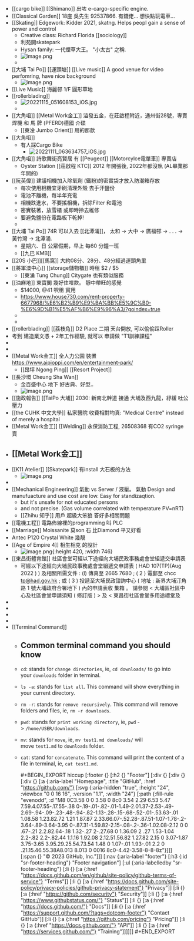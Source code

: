 - [[cargo bike]] [[Shimano]] 出咗 e-cargo-specific engine.
- [[Classical Garden]] 18座 吳先生  92537866.  有錢佬... 想快點玩電車...
- [[Skating]] Edgework:  Kidder 2021, skatng.   Helps peopl gain a sense of power and control
	- Creative class:  Richard Florida [[sociology]]
	- 利苑開skatepark
	- Hysan family: 一代煙草大王。  "小太古" 之稱.
	- ![image.png](../assets/image_1674637809933_0.png)
	-
- [[大埔 Tai Po]] [[運頭塘]] [[Live music]]  A good venue for video perfomring, have nice background
	- ![image.png](../assets/image_1674638187417_0.png)
- [[Live Music]] 海麗邨 1/F 圓形草地
- [[rollerblading]]
	- ![20221115_051608153_iOS.jpg](../assets/20221115_051608153_iOS_1674638712080_0.jpg)
	-
- [[大角咀]] [[Metal Work金工]]  溢發五金，在莊啟程附近，通州街28號，專賣焊機 和 馬 牌 (PFERD)德國 介碟
	- [[東淦 Jumbo Orient]] 用的那款
- [[大角咀]]
	- 有人踩Cargo Bike
		- ![20221111_063634757_iOS.jpg](../assets/20221111_063634757_iOS_1674638917656_0.jpg)
- [[大角咀]] 詩歌舞街亮賢居 有 [[Peugeot]]  [[Motorcylce電單車]]  專賣店
	- Oyster Station [[莊啟程 KTC]] 2012 年開張後, 2022年都沒執  (AL畢業那年開的)
- [[阮英偉]] 建議相機加入除氧劑 (鐵粉)的密實袋才放入防潮箱存放
	- 每次使用相機宜牙刷清理外殼 去手汗鹽份
	- 電池不離機，每半年充電
	- 相機跌進水，不要搖相機，拆除Filter 和電池
	- 密實裝著，放雪櫃 或即時拎去維修
	- 要避免鹽份在電路板下乾掉!
	-
- [[大埔 Tai Po]] 74R  可以入去 [[北潭涌]]， 太和 ->  大中 ->  廣福邨 -> . . . ->  黃竹灣 -> 北潭涌.
	- 星期六、日 公眾假期，早上 每60 分鐘一班
	- [[九巴 KMB]]
- [[20S 小巴]][[馬窩]] 大約08分、28分、48分經過運頭角里
- [[將軍澳中心]] [[storage儲物櫃]] 時租 $2 / $5
	- [[東涌 Tung Chung]] Citygate 也有類似服務
- [[油麻地]] 東寶閣 幾好住咁款。 靜中帶旺的感覺
	- $14000,   @41 呎租  實用
	- https://www.house730.com/rent-property-6677968/%E6%B2%B9%E9%BA%BB%E5%9C%B0-%E6%9D%B1%E5%AF%B6%E9%96%A3/?goindex=true
	-
	-
- [[rollerblading]] [[荔枝角]] D2 Place 二期 天台開放,  可以偷偷踩Roller
- 考到 建造業文憑 +  2年工作經驗,  就可以 申請做 "T1訓練課程"
-
-
- [[Metal Work金工]] 全人力公園 裝置 https://www.aipioppi.com/en/entertainment-park/
	- [[昂坪 Ngong Ping]] [[Resort Project]]
- [[長沙環 Cheung Sha Wan]]
	- 金百盛中心 地下 好古典、好型..
	- ![image.png](../assets/image_1674648263295_0.png)
- [[施政報告]] [[TaiPo 大埔]] 2030:  新南北幹道 接通 大埔及西九龍，紓緩 吐公壓力
- [[the CUHK 中文大學]] 私家醫院 收費相對均真:     "Medical Centre"  instead of merely a hospital
- [[Metal Work金工]] [[Welding]]  永保消防工程,  26508368    有CO2 syringe 賣
- [[Metal Work金工]]
	-
- [[K11 Atelier]] [[Skatepark]] 有install 大石板的方法
	- ![image.png](../assets/image_1674648689215_0.png)
-
- [[Mechanical Engineering]]  氣動 vs Server / 液壓。 氣動  Design and manufuacture and use cost are low. Easy for standizaqtion.
	- but it's unsafe for not educated persons
	- and not precise.   (Gas volume correlated with temperature PV=nRT)
	- [[Zhihu 知乎]] 用戶 超級大笨狼 答好多相關問題
- [[電機工程]] 電路佈線裡的programming 叫 PLC
- [[Marriage]] Moissanite 莫son 石  比Diamond 平又好看
- Antec P120 Crystal White 幾靚
- [[Age of Empire 4]] 相生相克 的設計
	- ![image.png](../assets/image_1674650714468_0.png){:height 420, :width 746}
- [[東昌街體育館]] 社區會堂可經以下途經向大埔民政事務處會堂組遞交申請表
	- 可經以下途經向大埔民政事務處會堂組遞交申請表 ( HAD 107(TP)(Aug 2022 ) ) 及相關所需文件 :
	  (l) 傳真至 2665 7680 ;
	  ( 2 ) 電郵至 chcc tp@had.gov.hk ; 或
	  ( 3 ) 投遞至大埔民政諮詢中心 ( 地址 : 新界大埔汀角路 1 號大埔政府合署地下 ) 內的申請表收
	  集箱 。
	  請參閱 < 大埔區社區中心及社區會堂申請須知 ( 修訂版 ) > 及 < 東昌街社區會堂多用途禮堂及
-
-
-
-
- [[Terminal Command]]
	- ## Common terminal command you should know
	- `cd`: stands for `change directories`, ie, `cd downloads/` to go into your `downloads` folder in terminal.
	- `ls -a`: stands for `list all`. This command will show everything in your current directory.
	- `rm -r`: stands for `remove recursively`. This command will remove folders and files, ie, `rm -r downloads`.
	- `pwd`: stands for `print working directory`, ie, `pwd` -> `/home/USER/downloads`.
	- `mv`: stands for `move`, ie, `mv test1.md downloads/` will move `test1.md` to `downloads` folder.
	- `cat`: stand for `concatenate`. This command will print the content of a file in terminal, ie, `cat test1.md`.
	  
	  #+BEGIN_EXPORT hiccup
	  [:footer {} [:h2 {} "Footer"] [:div {} [:div {} [:div {} [:a {:aria-label "Homepage", :title "GitHub", :href "https://github.com/"} [:svg {:aria-hidden "true", :height "24", :viewbox "0 0 16 16", :version "1.1", :width "24"} [:path {:fill-rule "evenodd", :d "M8 0C3.58 0 0 3.58 0 8c0 3.54 2.29 6.53 5.47 7.59.4.07.55-.17.55-.38 0-.19-.01-.82-.01-1.49-2.01.37-2.53-.49-2.69-.94-.09-.23-.48-.94-.82-1.13-.28-.15-.68-.52-.01-.53.63-.01 1.08.58 1.23.82.72 1.21 1.87.87 2.33.66.07-.52.28-.87.51-1.07-1.78-.2-3.64-.89-3.64-3.95 0-.87.31-1.59.82-2.15-.08-.2-.36-1.02.08-2.12 0 0 .67-.21 2.2.82.64-.18 1.32-.27 2-.27.68 0 1.36.09 2 .27 1.53-1.04 2.2-.82 2.2-.82.44 1.1.16 1.92.08 2.12.51.56.82 1.27.82 2.15 0 3.07-1.87 3.75-3.65 3.95.29.25.54.73.54 1.48 0 1.07-.01 1.93-.01 2.2 0 .21.15.46.55.38A8.013 8.013 0 0016 8c0-4.42-3.58-8-8-8z"}]]] [:span {} "© 2023 GitHub, Inc."]]] [:nav {:aria-label "footer"} [:h3 {:id "sr-footer-heading"} "Footer navigation"] [:ul {:aria-labelledby "sr-footer-heading"} [:li {} [:a {:href "https://docs.github.com/en/github/site-policy/github-terms-of-service"} "Terms"]] [:li {} [:a {:href "https://docs.github.com/site-policy/privacy-policies/github-privacy-statement"} "Privacy"]] [:li {} [:a {:href "https://github.com/security"} "Security"]] [:li {} [:a {:href "https://www.githubstatus.com/"} "Status"]] [:li {} [:a {:href "https://docs.github.com/"} "Docs"]] [:li {} [:a {:href "https://support.github.com/?tags=dotcom-footer"} "Contact GitHub"]] [:li {} [:a {:href "https://github.com/pricing"} "Pricing"]] [:li {} [:a {:href "https://docs.github.com/"} "API"]] [:li {} [:a {:href "https://services.github.com/"} "Training"]]]]]]
	  #+END_EXPORT